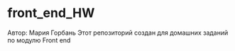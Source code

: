 # front_end_HW
Автор: Мария Горбань 
Этот репозиторий создан для домашних заданий по модулю Front end
